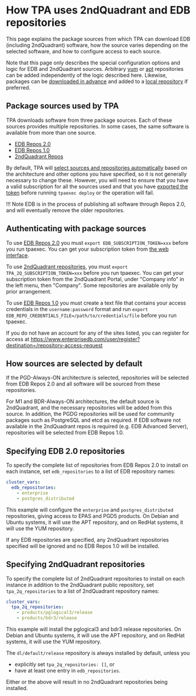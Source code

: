 # How TPA uses 2ndQuadrant and EDB repositories

This page explains the package sources from which TPA can download EDB
(including 2ndQuadrant) software, how the source varies depending on the
selected software, and how to configure access to each source.

Note that this page only describes the special configuration options and
logic for EDB and 2ndQuadrant sources. Arbitrary
[yum](yum_repositories.md) or [apt](apt_repositories.md) repositories
can be added independently of the logic described here. Likewise,
packages can be [downloaded in advance](tpaexec-download-packages.md)
and added to a [local repository](local-repo.md) if preferred.

## Package sources used by TPA

TPA downloads software from three package sources. Each of these
sources provides multiple repositories. In some cases, the same software
is available from more than one source.

 - [EDB Repos 2.0](https://www.enterprisedb.com/repos/)
 - [EDB Repos 1.0](https://www.enterprisedb.com/repos/legacy)
 - [2ndQuadrant Repos](https://techsupport.enterprisedb.com/customer_portal/sw/)

By default, TPA will [select sources and repositories automatically](#how-sources-are-selected-by-default)
based on the architecture and other options you have specified, so it is
not generally necessary to change these. However, you will need to
ensure that you have a valid subscription for all the sources used and
that you have [exported the token](#authenticating-with-package-sources)
before running `tpaexec deploy` or the operation will fail.

!!! Note
    EDB is in the process of publishing all software through Repos 2.0,
    and will eventually remove the older repositories.

## Authenticating with package sources

To use [EDB Repos 2.0](https://www.enterprisedb.com/repos/) you must
`export EDB_SUBSCRIPTION_TOKEN=xxx` before you run tpaexec. You can get
your subscription token from [the web
interface](https://www.enterprisedb.com/repos-downloads).

To use
[2ndQuadrant repositories](https://techsupport.enterprisedb.com/customer_portal/sw/),
you must `export TPA_2Q_SUBSCRIPTION_TOKEN=xxx` before you run
tpaexec. You can get your subscription token from the 2ndQuadrant
Portal, under "Company info" in the left menu, then "Company". Some
repositories are available only by prior arrangement.

To use [EDB Repos 1.0](https://www.enterprisedb.com/repos/legacy) you
must create a text file that contains your access credentials in the
`username:password` format and run `export
EDB_REPO_CREDENTIALS_FILE=/path/to/credentials/file` before you run
tpaexec.

If you do not have an account for any of the sites listed, you can
register for access at
https://www.enterprisedb.com/user/register?destination=/repository-access-request

## How sources are selected by default

If the PGD-Always-ON architecture is selected, repositories will be
selected from EDB Repos 2.0 and all software will be sourced
from these repositories.

For M1 and BDR-Always-ON architectures, the default source is
2ndQuadrant, and the necessary repositories will be added from this
source. In addition, the PGDG repositories will be used for community
packages such as PostgreSQL and etcd as required.
If EDB software not available in the 2ndQuadrant repos is required
(e.g. EDB Advanced Server), repositories will be selected from EDB Repos
1.0.

## Specifying EDB 2.0 repositories

To specify the complete list of repositories from EDB Repos 2.0 to
install on each instance, set `edb_repositories` to a list of EDB
repository names:

```yaml
cluster_vars:
  edb_repositories:
    - enterprise
    - postgres_distributed
```

This example will configure the `enterprise` and `postgres_distributed`
repositories, giving access to EPAS and PGD5 products.
On Debian and Ubuntu systems, it will use the APT repository, and on
RedHat systems, it will use the YUM repository.

If any EDB repositories are specified, any 2ndQuadrant repositories
specified will be ignored and no EDB Repos 1.0 will be installed.

## Specifying 2ndQuadrant repositories

To specify the complete list of 2ndQuadrant repositories to install on
each instance in addition to the 2ndQuadrant public repository, set
`tpa_2q_repositories` to a list of 2ndQuadrant repository names:

```yaml
cluster_vars:
  tpa_2q_repositories:
    - products/pglogical3/release
    - products/bdr3/release
```

This example will install the pglogical3 and bdr3 release repositories.
On Debian and Ubuntu systems, it will use the APT repository, and on
RedHat systems, it will use the YUM repository.

The `dl/default/release` repository is always installed by default,
unless you

- explicitly set `tpa_2q_repositories: []`, or
- have at least one entry in `edb_repositories`.

Either or the above will result in no 2ndQuadrant repositories being
installed.

